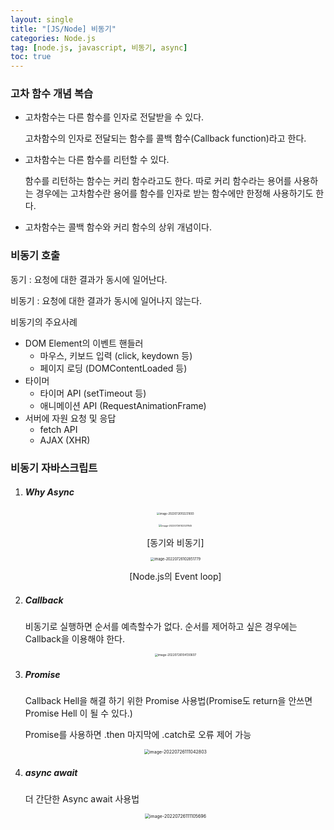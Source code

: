 ```yaml
---
layout: single
title: "[JS/Node] 비동기"
categories: Node.js
tag: [node.js, javascript, 비동기, async]
toc: true
---
```


### 고차 함수 개념 복습

- 고차함수는 다른 함수를 인자로 전달받을 수 있다.

  고차함수의 인자로 전달되는 함수를 콜백 함수(Callback function)라고 한다.

- 고차함수는 다른 함수를 리턴할 수 있다.

  함수를 리턴하는 함수는 커리 함수라고도 한다. 따로 커리 함수라는 용어를 사용하는 경우에는 고차함수란 용어를 함수를 인자로 받는 함수에만 한정해 사용하기도 한다.

- 고차함수는 콜백 함수와 커리 함수의 상위 개념이다.

### **비동기 호출**

동기 : 요청에 대한 결과가 동시에 일어난다.

비동기 : 요청에 대한 결과가 동시에 일어나지 않는다.

비동기의 주요사례

- DOM Element의 이벤트 핸들러
  - 마우스, 키보드 입력 (click, keydown 등)
  - 페이지 로딩 (DOMContentLoaded 등)
- 타이머
  - 타이머 API (setTimeout 등)
  - 애니메이션 API (RequestAnimationFrame)
- 서버에 자원 요청 및 응답
  - fetch API
  - AJAX (XHR)

### **비동기 자바스크립트**

1. ##### Why Async

   <center>
   <img src="../../images/2022-07-26-nj_third/image-20220726102231693.png" alt="image-20220726102231693" style="zoom:29.5%;" />

   <img src="../../images/2022-07-26-nj_third/image-20220726102327845.png" alt="image-20220726102327845" style="zoom: 26%;" /><br>

   [동기와 비동기]<br>

   <img src="../../images/2022-07-26-nj_third/image-20220726102851779.png" alt="image-20220726102851779" style="zoom:40%;" /><br>

   [Node.js의 Event loop]</center>

2. ##### Callback

   비동기로 실행하면 순서를 예측할수가 없다. 순서를 제어하고 싶은 경우에는 Callback을 이용해야 한다.

   <center>

   <img src="../../images/2022-07-26-nj_third/image-20220726104130607.png" alt="image-20220726104130607" style="zoom: 33%;" />

   </center>

3. ##### Promise

   Callback Hell을 해결 하기 위한 Promise 사용법(Promise도 return을 안쓰면 Promise Hell 이 될 수 있다.)

   Promise를 사용하면 .then 마지막에 .catch로 오류 제어 가능

   <center>

   <img src="../../images/2022-07-26-nj_third/image-20220726111042803.png" alt="image-20220726111042803" style="zoom: 50%;" /></center>

   

4. ##### async await

   더 간단한 Async await 사용법
   
   <center><img src="../../images/2022-07-26-nj_third/image-20220726111105696.png" alt="image-20220726111105696" style="zoom:50%;" /></center>
